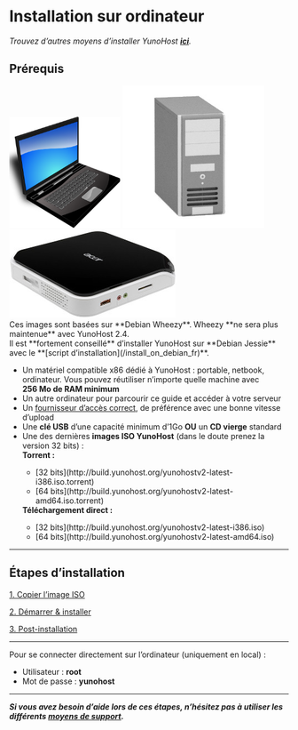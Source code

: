 # Installation sur ordinateur

*Trouvez d’autres moyens d’installer YunoHost **[ici](/install_fr)**.*

## Prérequis

<img src="/images/laptop.png" width=200>
<img src="/images/desktop.jpg">
<img src="/images/nettop.jpg">

<div class="alert alert-danger">Ces images sont basées sur **Debian Wheezy**. Wheezy **ne sera plus maintenue** avec YunoHost 2.4.<br />
Il est **fortement conseillé** d’installer YunoHost sur **Debian Jessie** avec le **[script d’installation](/install_on_debian_fr)**.</div>

* Un matériel compatible x86 dédié à YunoHost : portable, netbook, ordinateur. Vous pouvez réutiliser n’importe quelle machine avec **256 Mo de RAM minimum**
* Un autre ordinateur pour parcourir ce guide et accéder à votre serveur
* Un [fournisseur d’accès correct](/isp_fr), de préférence avec une bonne vitesse d’upload
* Une **clé USB** d’une capacité minimum d’1Go **OU** un **CD vierge** standard
* Une des dernières **images ISO YunoHost** (dans le doute prenez la version 32 bits) :
    <div>
    <b>Torrent :</b>
    <ul>
    <li>[32 bits](http://build.yunohost.org/yunohostv2-latest-i386.iso.torrent)</li>
    <li>[64 bits](http://build.yunohost.org/yunohostv2-latest-amd64.iso.torrent)</li>
    </ul>
    <b>Téléchargement direct :</b>
    <ul>
    <li>[32 bits](http://build.yunohost.org/yunohostv2-latest-i386.iso)</li>
    <li>[64 bits](http://build.yunohost.org/yunohostv2-latest-amd64.iso)</li>
    </ul>
    </div>

---

## Étapes d’installation

<a class="btn btn-lg btn-default" href="/burn_or_copy_iso_fr">1. Copier l’image ISO</a>

<a class="btn btn-lg btn-default" href="/boot_and_graphical_install_fr">2. Démarrer & installer</a>

<a class="btn btn-lg btn-default" href="/postinstall_fr">3. Post-installation</a>

---

Pour se connecter directement sur l’ordinateur (uniquement en local) : 
* Utilisateur : **root**
* Mot de passe : **yunohost**

---
***Si vous avez besoin d’aide lors de ces étapes, n’hésitez pas à utiliser les différents [moyens de support](/support_fr).***
